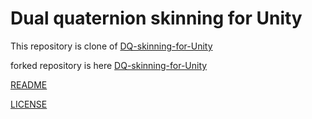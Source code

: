 # Dual quaternion skinning for Unity

This repository is clone of [DQ-skinning-for-Unity](https://github.com/KosRud/DQ-skinning-for-Unity)

forked repository is here [DQ-skinning-for-Unity](https://github.com/bexide/DQ-skinning-for-Unity)

[README](Packages/DQ-skinning-for-Unity/README.md)

[LICENSE](LICENSE)